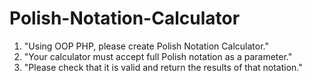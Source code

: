 # Polish-Notation-Calculator
1. "Using OOP PHP, please create Polish Notation Calculator."
2. "Your calculator must accept full Polish notation as a parameter."
3. "Please check that it is valid and return the results of that notation."
